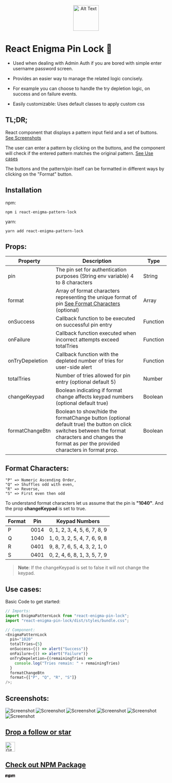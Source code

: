<p align="center">
  <img src="https://img.freepik.com/free-vector/vector-security-padlock-chrome-steel-with-dial-isolated-white_1284-48153.jpg?size=626&ext=jpg&uid=R84241264&ga=GA1.1.1605797513.1690805042&semt=ais" alt="Alt Text" width="80" height="80">
</p>

# React Enigma Pin Lock 🔐

- Used when dealing with Admin Auth if you are bored with simple enter username password screen.

- Provides an easier way to manage the related logic concisely.

- For example you can choose to handle the try depletion logic, on success and on failure events.

- Easily customizable: Uses default classes to apply custom css

## TL;DR;

React component that displays a pattern input field and a set of buttons.
[See Screenshots](#screenshots)

The user can enter a pattern by clicking on the buttons, and the component will check if the entered pattern matches the original pattern.
[See Use cases](#use-cases)

The buttons and the pattern/pin itself can be formatted in different ways by clicking on the "Format" button.

## Installation

npm:

```shell
npm i react-enigma-pattern-lock
```

yarn:

```shell
yarn add react-enigma-pattern-lock
```

## Props:

| Property        | Description                                                                                                                                                                                           | Type     |
| --------------- | ----------------------------------------------------------------------------------------------------------------------------------------------------------------------------------------------------- | -------- |
| pin             | The pin set for authentication purposes (String env variable) 4 to 8 characters                                                                                                                       | String   |
| format          | Array of format characters representing the unique format of pin [See Format Characters](#format-characters) (optional)                                                                               | Array    |
| onSuccess       | Callback function to be executed on successful pin entry                                                                                                                                              | Function |
| onFailure       | Callback function executed when incorrect attempts exceed totalTries                                                                                                                                  | Function |
| onTryDepeletion | Callback function with the depleted number of tries for user-side alert                                                                                                                               | Function |
| totalTries      | Number of tries allowed for pin entry (optional default 5)                                                                                                                                            | Number   |
| changeKeypad    | Boolean indicating if format change affects keypad numbers (optional default true)                                                                                                                    | Boolean  |
| formatChangeBtn | Boolean to show/hide the formatChange button (optional default true) the button on click switches between the format characters and changes the format as per the provided characters in format prop. | Boolean  |

## Format Characters:

    "P" => Numeric Ascending Order,
    "Q" => Shuffles odd with even,
    "R" => Reverse,
    "S" => First even then odd

To understand format characters let us assume that the pin is **"1040"**. And the prop **changeKeypad** is set to true.

| Format | Pin  | Keypad Numbers               |
| ------ | ---- | ---------------------------- |
| P      | 0014 | 0, 1, 2, 3, 4, 5, 6, 7, 8, 9 |
| Q      | 1040 | 1, 0, 3, 2, 5, 4, 7, 6, 9, 8 |
| R      | 0401 | 9, 8, 7, 6, 5, 4, 3, 2, 1, 0 |
| S      | 0401 | 0, 2, 4, 6, 8, 1, 3, 5, 7, 9 |

> **Note**: If the changeKeypad is set to false it will not change the keypad.

## Use cases:

Basic Code to get started:

```js
// Imports:
import EnigmaPatternLock from "react-enigma-pin-lock";
import "react-enigma-pin-lock/dist/styles/bundle.css";

// Component:
<EnigmaPatternLock
  pin="1020"
  totalTries={5}
  onSuccess={() => alert("Success")}
  onFailure={() => alert("Failure")}
  onTryDepeletion={(remainingTries) =>
    console.log("Tries remain: " + remainingTries)
  }
  formatChangeBtn
  format={["P", "Q", "R", "S"]}
/>;
```

## Screenshots:

![Screenshot](https://github.com/Idrisvohra9/react-enigma-pattern-lock/raw/main/external-assets/Screenshot%201.png)
![Screenshot](https://github.com/Idrisvohra9/react-enigma-pattern-lock/raw/main/external-assets/Screenshot%202.png)
![Screenshot](https://github.com/Idrisvohra9/react-enigma-pattern-lock/raw/main/external-assets/Screenshot%203.png)
![Screenshot](https://github.com/Idrisvohra9/react-enigma-pattern-lock/raw/main/external-assets/Screenshot%204.png)
![Screenshot](https://github.com/Idrisvohra9/react-enigma-pattern-lock/raw/main/external-assets/Screenshot%205.png)
![Screenshot](https://github.com/Idrisvohra9/react-enigma-pattern-lock/raw/main/external-assets/Screenshot%206.png)

## <a href="https://github.com/Idrisvohra9/">Drop a follow or star

<img src="https://img.freepik.com/free-icon/github_318-698188.jpg?t=st=1692356345~exp=1692356945~hmac=8f6d91c75f74f99f8c65d96305f378bc79fc748eb7e66dd77e3056ccb3b6e7ee" width="30" alt="Github"/>
</a>

## <a href="https://www.npmjs.com/package/react-enigma-pin-lock">Check out NPM Package

<svg viewBox="0 0 780 250" width="30"><path fill="#231F20" d="M240,250h100v-50h100V0H240V250z M340,50h50v100h-50V50z M480,0v200h100V50h50v150h50V50h50v150h50V0H480z M0,200h100V50h50v150h50V0H0V200z"></path></svg>
</a>
